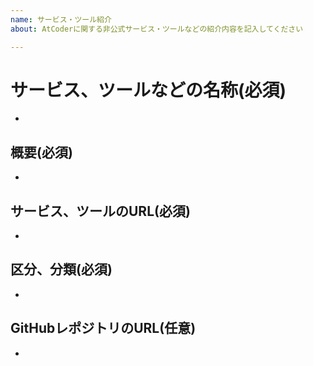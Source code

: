 ```yaml
---
name: サービス・ツール紹介
about: AtCoderに関する非公式サービス・ツールなどの紹介内容を記入してください

---
```


# サービス、ツールなどの名称(必須)

+

## 概要(必須)

+

## サービス、ツールのURL(必須)

+

## 区分、分類(必須)

+

## GitHubレポジトリのURL(任意)

+
